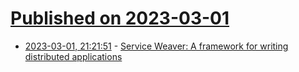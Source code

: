 # [Published on 2023-03-01](index.md)

* [2023-03-01, 21:21:51](https://lobste.rs/s/twlzog/service_weaver_framework_for_writing) - [Service Weaver: A framework for writing distributed applications](https://serviceweaver.dev/)
